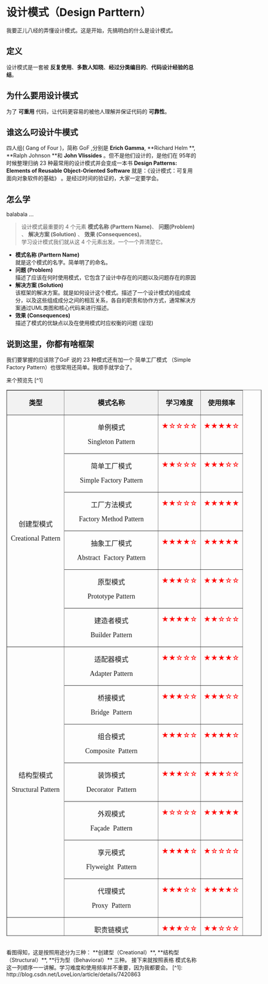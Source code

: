 # 设计模式（Design Parttern）
我要正儿八经的弄懂设计模式。这是开始，先搞明白的什么是设计模式。
## 定义
设计模式是一套被 **反复使用**、**多数人知晓**、**经过分类编目的**、**代码设计经验的总结**。
## 为什么要用设计模式
为了 **可重用** 代码，让代码更容易的被他人理解并保证代码的 **可靠性**。
## 谁这么叼设计牛模式
四人组( Gang of Four )，简称 GoF ,分别是 **Erich Gamma**, **Richard Helm **, **Ralph Johnson **和 **John Vlissides** 。但不是他们设计的，是他们在 95年的时候整理归纳 23 种最常用的设计模式并会变成一本书 **Design Patterns: Elements of Reusable Object-Oriented Software** 就是：《设计模式：可复用面向对象软件的基础》 。是经过时间的验证的，大家一定要学会。
## 怎么学
balabala ... <br>
> 设计模式最重要的 4 个元素 **模式名称 (Parttern Name)**、 **问题(Problem)** 、 **解决方案 (Solution)** 、 **效果 (Consequences)**。<br>
学习设计模式我们就从这 4 个元素出发。一个一个弄清楚它。

- **模式名称 (Parttern Name)**
<br>就是这个模式的名字。简单明了的命名。
- **问题 (Problem)**
<br>描述了应该在何时使用模式，它包含了设计中存在的问题以及问题存在的原因
- **解决方案 (Solution)**
<br>该框架的解决方案。就是如何设计这个模式。描述了一个设计模式的组成成分，以及这些组成成分之间的相互关系，各自的职责和协作方式，通常解决方案通过UML类图和核心代码来进行描述。
- **效果 (Consequences)**
<br>描述了模式的优缺点以及在使用模式时应权衡的问题 (呈现)
## 说到这里，你都有啥框架
我们要掌握的应该除了GoF 说的 23 种模式还有加一个 简单工厂模式 （Simple Factory Pattern）也很常用还简单。我顺手就学会了。

来个预览先 [^1]
<table style="WIDTH: 673px; HEIGHT: 1441px" align="center" cellspacing="0" cellpadding="0" border="1"><tbody><tr><td style="BACKGROUND: rgb(242,242,242)" valign="top"><p align="center"><strong><span style="FONT-SIZE: 16px"><span style="font-size:18px;">类型</span></span></strong></p></td><td style="BACKGROUND: rgb(242,242,242)" valign="top"><p align="center"><strong><span style="FONT-SIZE: 16px"><span style="font-size:18px;">模式名称</span></span></strong></p></td><td style="BACKGROUND: rgb(242,242,242)" valign="top"><p align="center"><strong><span style="FONT-SIZE: 16px"><span style="font-size:18px;">学习难度</span></span></strong></p></td><td style="BACKGROUND: rgb(242,242,242)" valign="top"><p align="center"><strong><span style="FONT-SIZE: 16px"><span style="font-size:18px;">使用频率</span></span></strong></p></td></tr><tr><td rowspan="6"><p align="center"><span style="FONT-SIZE: 16px"><span style="font-size:18px;">创建型模式</span></span></p><p align="center"><span style="font-family:Times New Roman;font-size:18px;">Creational Pattern</span></p></td><td valign="top"><p align="center"><span style="FONT-SIZE: 16px"><span style="font-size:18px;">单例模式</span></span></p><p align="center"><span style="font-family:Times New Roman;font-size:18px;">Singleton Pattern</span></p></td><td valign="top"><p align="center"><span style="FONT-SIZE: 16px"><span style="font-size:18px;color:#ff0000;">★☆☆☆☆</span></span></p></td><td valign="top"><p align="center"><span style="FONT-SIZE: 16px"><span style="font-size:18px;color:#ff0000;">★★★★☆</span></span></p></td></tr><tr><td valign="top"><p align="center"><span style="FONT-SIZE: 16px"><span style="font-size:18px;">简单工厂模式</span></span></p><p align="center"><span style="font-family:Times New Roman;font-size:18px;">Simple Factory Pattern</span></p></td><td valign="top"><p align="center"><span style="FONT-SIZE: 16px"><span style="font-size:18px;color:#ff0000;">★★☆☆☆</span></span></p></td><td valign="top"><p align="center"><span style="FONT-SIZE: 16px"><span style="font-size:18px;color:#ff0000;">★★★☆☆</span></span></p></td></tr><tr><td valign="top"><p align="center"><span style="FONT-SIZE: 16px"><span style="font-size:18px;">工厂方法模式</span></span></p><p align="center"><span style="font-family:Times New Roman;font-size:18px;">Factory Method Pattern</span></p></td><td valign="top"><p align="center"><span style="FONT-SIZE: 16px"><span style="font-size:18px;color:#ff0000;">★★☆☆☆</span></span></p></td><td valign="top"><p align="center"><span style="FONT-SIZE: 16px"><span style="font-size:18px;color:#ff0000;">★★★★★</span></span></p></td></tr><tr><td valign="top"><p align="center"><span style="FONT-SIZE: 16px"><span style="font-size:18px;">抽象工厂模式</span></span></p><p align="center"><span style="font-family:Times New Roman;font-size:18px;">Abstract&nbsp; Factory Pattern</span></p></td><td valign="top"><p align="center"><span style="FONT-SIZE: 16px"><span style="font-size:18px;color:#ff0000;">★★★★☆</span></span></p></td><td valign="top"><p align="center"><span style="FONT-SIZE: 16px"><span style="font-size:18px;color:#ff0000;">★★★★★</span></span></p></td></tr><tr><td valign="top"><p align="center"><span style="FONT-SIZE: 16px"><span style="font-size:18px;">原型模式</span></span></p><p align="center"><span style="font-family:Times New Roman;font-size:18px;">Prototype Pattern</span></p></td><td valign="top"><p align="center"><span style="FONT-SIZE: 16px"><span style="font-size:18px;color:#ff0000;">★★★☆☆</span></span></p></td><td valign="top"><p align="center"><span style="FONT-SIZE: 16px"><span style="font-size:18px;color:#ff0000;">★★★☆☆</span></span></p></td></tr><tr><td valign="top"><p align="center"><span style="FONT-SIZE: 16px"><span style="font-size:18px;">建造者模式</span></span></p><p align="center"><span style="font-family:Times New Roman;font-size:18px;">Builder Pattern</span></p></td><td valign="top"><p align="center"><span style="FONT-SIZE: 16px"><span style="font-size:18px;color:#ff0000;">★★★★☆</span></span></p></td><td valign="top"><p align="center"><span style="FONT-SIZE: 16px"><span style="font-size:18px;color:#ff0000;">★★☆☆☆</span></span></p></td></tr><tr><td rowspan="7"><p align="center"><span style="FONT-SIZE: 16px"><span style="font-size:18px;">结构型模式</span></span></p><p align="center"><span style="font-family:Times New Roman;font-size:18px;">Structural Pattern</span></p></td><td valign="top"><p align="center"><span style="FONT-SIZE: 16px"><span style="font-size:18px;">适配器模式</span></span></p><p align="center"><span style="font-family:Times New Roman;font-size:18px;">Adapter Pattern</span></p></td><td valign="top"><p align="center"><span style="FONT-SIZE: 16px"><span style="font-size:18px;color:#ff0000;">★★☆☆☆</span></span></p></td><td valign="top"><p align="center"><span style="FONT-SIZE: 16px"><span style="font-size:18px;color:#ff0000;">★★★★☆</span></span></p></td></tr><tr><td valign="top"><p align="center"><span style="FONT-SIZE: 16px"><span style="font-size:18px;">桥接模式</span></span></p><p align="center"><span style="font-family:Times New Roman;font-size:18px;">Bridge&nbsp; Pattern</span></p></td><td valign="top"><p align="center"><span style="FONT-SIZE: 16px"><span style="font-size:18px;color:#ff0000;">★★★☆☆</span></span></p></td><td valign="top"><p align="center"><span style="FONT-SIZE: 16px"><span style="font-size:18px;color:#ff0000;">★★★☆☆</span></span></p></td></tr><tr><td valign="top"><p align="center"><span style="FONT-SIZE: 16px"><span style="font-size:18px;">组合模式</span></span></p><p align="center"><span style="font-family:Times New Roman;font-size:18px;">Composite&nbsp; Pattern</span></p></td><td valign="top"><p align="center"><span style="FONT-SIZE: 16px"><span style="font-size:18px;color:#ff0000;">★★★☆☆</span></span></p></td><td valign="top"><p align="center"><span style="FONT-SIZE: 16px"><span style="font-size:18px;color:#ff0000;">★★★★☆</span></span></p></td></tr><tr><td valign="top"><p align="center"><span style="FONT-SIZE: 16px"><span style="font-size:18px;">装饰模式</span></span></p><p align="center"><span style="font-family:Times New Roman;font-size:18px;">Decorator&nbsp; Pattern</span></p></td><td valign="top"><p align="center"><span style="FONT-SIZE: 16px"><span style="font-size:18px;color:#ff0000;">★★★☆☆</span></span></p></td><td valign="top"><p align="center"><span style="FONT-SIZE: 16px"><span style="font-size:18px;color:#ff0000;">★★★☆☆</span></span></p></td></tr><tr><td valign="top"><p align="center"><span style="FONT-SIZE: 16px"><span style="font-size:18px;">外观模式</span></span></p><p align="center"><span style="font-family:Times New Roman;font-size:18px;">Façade&nbsp; Pattern</span></p></td><td valign="top"><p align="center"><span style="FONT-SIZE: 16px"><span style="font-size:18px;color:#ff0000;">★☆☆☆☆</span></span></p></td><td valign="top"><p align="center"><span style="FONT-SIZE: 16px"><span style="font-size:18px;color:#ff0000;">★★★★★</span></span></p></td></tr><tr><td valign="top"><p align="center"><span style="FONT-SIZE: 16px"><span style="font-size:18px;">享元模式</span></span></p><p align="center"><span style="font-family:Times New Roman;font-size:18px;">Flyweight&nbsp; Pattern</span></p></td><td valign="top"><p align="center"><span style="FONT-SIZE: 16px"><span style="font-size:18px;color:#ff0000;">★★★★☆</span></span></p></td><td valign="top"><p align="center"><span style="FONT-SIZE: 16px"><span style="font-size:18px;color:#ff0000;">★☆☆☆☆</span></span></p></td></tr><tr><td valign="top"><p align="center"><span style="FONT-SIZE: 16px"><span style="font-size:18px;">代理模式</span></span></p><p align="center"><span style="font-family:Times New Roman;font-size:18px;">Proxy&nbsp; Pattern</span></p></td><td valign="top"><p align="center"><span style="FONT-SIZE: 16px"><span style="font-size:18px;color:#ff0000;">★★★☆☆</span></span></p></td><td valign="top"><p align="center"><span style="FONT-SIZE: 16px"><span style="font-size:18px;color:#ff0000;">★★★★☆</span></span></p></td></tr><tr><td rowspan="11"><p align="center"><span style="FONT-SIZE: 16px"><span style="font-size:18px;">行为型模式</span></span></p><p align="center"><span style="font-family:Times New Roman;font-size:18px;">Behavioral Pattern</span></p></td><td valign="top"><p align="center"><span style="FONT-SIZE: 16px"><span style="font-size:18px;">职责链模式</span></span></p><p align="center"><span style="font-family:Times New Roman;font-size:18px;">Chain&nbsp; of Responsibility Pattern</span></p></td><td valign="top"><p align="center"><span style="FONT-SIZE: 16px"><span style="font-size:18px;color:#ff0000;">★★★☆☆</span></span></p></td><td valign="top"><p align="center"><span style="FONT-SIZE: 16px"><span style="font-size:18px;color:#ff0000;">★★☆☆☆</span></span></p></td></tr><tr><td valign="top"><p align="center"><span style="FONT-SIZE: 16px"><span style="font-size:18px;">命令模式</span></span></p><p align="center"><span style="font-family:Times New Roman;font-size:18px;">Command&nbsp; Pattern</span></p></td><td valign="top"><p align="center"><span style="FONT-SIZE: 16px"><span style="font-size:18px;color:#ff0000;">★★★☆☆</span></span></p></td><td valign="top"><p align="center"><span style="FONT-SIZE: 16px"><span style="font-size:18px;color:#ff0000;">★★★★☆</span></span></p></td></tr><tr><td valign="top"><p align="center"><span style="FONT-SIZE: 16px"><span style="font-size:18px;">解释器模式</span></span></p><p align="center"><span style="font-family:Times New Roman;font-size:18px;">Interpreter&nbsp; Pattern</span></p></td><td valign="top"><p align="center"><span style="FONT-SIZE: 16px"><span style="font-size:18px;color:#ff0000;">★★★★★</span></span></p></td><td valign="top"><p align="center"><span style="FONT-SIZE: 16px"><span style="font-size:18px;color:#ff0000;">★☆☆☆☆</span></span></p></td></tr><tr><td valign="top"><p align="center"><span style="FONT-SIZE: 16px"><span style="font-size:18px;">迭代器模式</span></span></p><p align="center"><span style="font-family:Times New Roman;font-size:18px;">Iterator&nbsp; Pattern</span></p></td><td valign="top"><p align="center"><span style="FONT-SIZE: 16px"><span style="font-size:18px;color:#ff0000;">★★★☆☆</span></span></p></td><td valign="top"><p align="center"><span style="FONT-SIZE: 16px"><span style="font-size:18px;color:#ff0000;">★★★★★</span></span></p></td></tr><tr><td valign="top"><p align="center"><span style="FONT-SIZE: 16px"><span style="font-size:18px;">中介者模式</span></span></p><p align="center"><span style="font-family:Times New Roman;font-size:18px;">Mediator&nbsp; Pattern</span></p></td><td valign="top"><p align="center"><span style="FONT-SIZE: 16px"><span style="font-size:18px;color:#ff0000;">★★★☆☆</span></span></p></td><td valign="top"><p align="center"><span style="FONT-SIZE: 16px"><span style="font-size:18px;color:#ff0000;">★★☆☆☆</span></span></p></td></tr><tr><td valign="top"><p align="center"><span style="FONT-SIZE: 16px"><span style="font-size:18px;">备忘录模式</span></span></p><p align="center"><span style="font-family:Times New Roman;font-size:18px;">Memento&nbsp; Pattern</span></p></td><td valign="top"><p align="center"><span style="FONT-SIZE: 16px"><span style="font-size:18px;color:#ff0000;">★★☆☆☆</span></span></p></td><td valign="top"><p align="center"><span style="FONT-SIZE: 16px"><span style="font-size:18px;color:#ff0000;">★★☆☆☆</span></span></p></td></tr><tr><td valign="top"><p align="center"><span style="FONT-SIZE: 16px"><span style="font-size:18px;">观察者模式</span></span></p><p align="center"><span style="font-family:Times New Roman;font-size:18px;">Observer&nbsp; Pattern</span></p></td><td valign="top"><p align="center"><span style="FONT-SIZE: 16px"><span style="font-size:18px;color:#ff0000;">★★★☆☆</span></span></p></td><td valign="top"><p align="center"><span style="FONT-SIZE: 16px"><span style="font-size:18px;color:#ff0000;">★★★★★</span></span></p></td></tr><tr><td valign="top"><p align="center"><span style="FONT-SIZE: 16px"><span style="font-size:18px;">状态模式</span></span></p><p align="center"><span style="font-family:Times New Roman;font-size:18px;">State&nbsp; Pattern</span></p></td><td valign="top"><p align="center"><span style="FONT-SIZE: 16px"><span style="font-size:18px;color:#ff0000;">★★★☆☆</span></span></p></td><td valign="top"><p align="center"><span style="FONT-SIZE: 16px"><span style="font-size:18px;color:#ff0000;">★★★☆☆</span></span></p></td></tr><tr><td valign="top"><p align="center"><span style="FONT-SIZE: 16px"><span style="font-size:18px;">策略模式</span></span></p><p align="center"><span style="font-family:Times New Roman;font-size:18px;">Strategy&nbsp; Pattern</span></p></td><td valign="top"><p align="center"><span style="FONT-SIZE: 16px"><span style="font-size:18px;color:#ff0000;">★☆☆☆☆</span></span></p></td><td valign="top"><p align="center"><span style="FONT-SIZE: 16px"><span style="font-size:18px;color:#ff0000;">★★★★☆</span></span></p></td></tr><tr><td valign="top"><p align="center"><span style="FONT-SIZE: 16px"><span style="font-size:18px;">模板方法模式</span></span></p><p align="center"><span style="font-family:Times New Roman;font-size:18px;">Template&nbsp; Method Pattern</span></p></td><td valign="top"><p align="center"><span style="FONT-SIZE: 16px"><span style="font-size:18px;color:#ff0000;">★★☆☆☆</span></span></p></td><td valign="top"><p align="center"><span style="FONT-SIZE: 16px"><span style="font-size:18px;color:#ff0000;">★★★☆☆</span></span></p></td></tr><tr><td valign="top"><p align="center"><span style="FONT-SIZE: 16px"><span style="font-size:18px;">访问者模式</span></span></p><p align="center"><span style="font-family:Times New Roman;font-size:18px;">Visitor&nbsp; Pattern</span></p></td><td valign="top"><p align="center"><span style="FONT-SIZE: 16px"><span style="font-size:18px;color:#ff0000;">★★★★☆</span></span></p></td><td valign="top"><p align="center"><span style="FONT-SIZE: 16px"><span style="font-size:18px;color:#ff0000;">★☆☆☆☆</span></span></p></td></tr></tbody></table>
<br>
看图得知，这是按照用途分为三种： **创建型（Creational）**, **结构型（Structural）**, **行为型（Behavioral）** 三种。
接下来就按照表格 模式名称这一列顺序一一讲解。学习难度和使用频率并不重要，因为我都要会。
[^1]: http://blog.csdn.net/LoveLion/article/details/7420863
